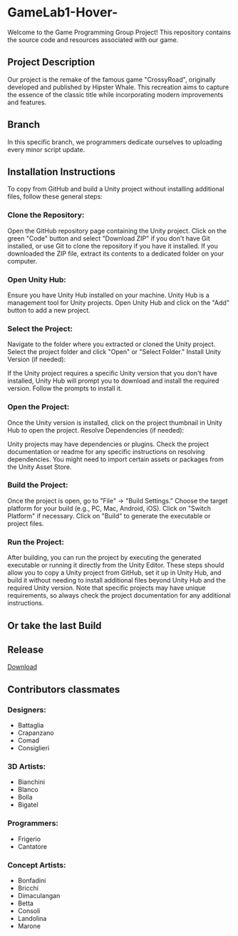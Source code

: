 # GameLab1-Hover-

Welcome to the Game Programming Group Project! This repository contains the source code and resources associated with our game.

## Project Description

Our project is the remake of the famous game "CrossyRoad", originally developed and published by Hipster Whale. This recreation aims to capture the essence of the classic title while incorporating modern improvements and features.


## Branch 

In this specific branch, we programmers dedicate ourselves to uploading every minor script update.

## Installation Instructions

To copy from GitHub and build a Unity project without installing additional files, follow these general steps:

### Clone the Repository:

Open the GitHub repository page containing the Unity project.
Click on the green "Code" button and select "Download ZIP" if you don't have Git installed, or use Git to clone the repository if you have it installed.
If you downloaded the ZIP file, extract its contents to a dedicated folder on your computer.
### Open Unity Hub:

Ensure you have Unity Hub installed on your machine. Unity Hub is a management tool for Unity projects.
Open Unity Hub and click on the "Add" button to add a new project.
### Select the Project:

Navigate to the folder where you extracted or cloned the Unity project.
Select the project folder and click "Open" or "Select Folder."
Install Unity Version (if needed):

If the Unity project requires a specific Unity version that you don't have installed, Unity Hub will prompt you to download and install the required version. Follow the prompts to install it.
### Open the Project:

Once the Unity version is installed, click on the project thumbnail in Unity Hub to open the project.
Resolve Dependencies (if needed):

Unity projects may have dependencies or plugins. Check the project documentation or readme for any specific instructions on resolving dependencies. You might need to import certain assets or packages from the Unity Asset Store.
### Build the Project:

Once the project is open, go to "File" -> "Build Settings."
Choose the target platform for your build (e.g., PC, Mac, Android, iOS).
Click on "Switch Platform" if necessary.
Click on "Build" to generate the executable or project files.
### Run the Project:

After building, you can run the project by executing the generated executable or running it directly from the Unity Editor.
These steps should allow you to copy a Unity project from GitHub, set it up in Unity Hub, and build it without needing to install additional files beyond Unity Hub and the required Unity version. Note that specific projects may have unique requirements, so always check the project documentation for any additional instructions.

## Or take the last Build
 

## Release

[Download](https://github.com/GameLab-eh/GameLab2-Crossy-Road/releases/tag/Version1.0)

## Contributors classmates

### Designers:
- Battaglia
- Crapanzano
- Comad
- Consiglieri

### 3D Artists:
- Bianchini
- Blanco
- Bolla
- Bigatel

### Programmers:
- Frigerio
- Cantatore

### Concept Artists:
- Bonfadini
- Bricchi
- Dimaculangan
- Betta
- Consoli
- Landolina
- Marone

